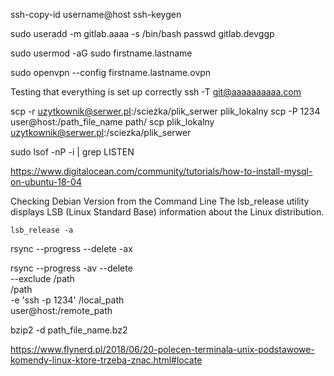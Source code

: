 ssh-copy-id username@host
ssh-keygen

sudo useradd -m gitlab.aaaa -s /bin/bash
passwd gitlab.devggp

sudo usermod -aG sudo firstname.lastname

sudo openvpn --config firstname.lastname.ovpn


Testing that everything is set up correctly
ssh -T git@aaaaaaaaaa.com

scp -r uzytkownik@serwer.pl:/scieżka/plik_serwer plik_lokalny
scp -P 1234 user@host:/path_file_name path/
scp plik_lokalny uzytkownik@serwer.pl:/sciezka/plik_serwer


sudo lsof -nP -i | grep LISTEN

https://www.digitalocean.com/community/tutorials/how-to-install-mysql-on-ubuntu-18-04

Checking Debian Version from the Command Line
The lsb_release utility displays LSB (Linux Standard Base) information about the Linux distribution.

```
lsb_release -a
```

​rsync --progress --delete -ax

rsync --progress -av --delete \
   --exclude /path \
   /path \
   -e 'ssh -p 1234' /local_path \
    user@host:/remote_path

bzip2 -d path_file_name.bz2 


https://www.flynerd.pl/2018/06/20-polecen-terminala-unix-podstawowe-komendy-linux-ktore-trzeba-znac.html#locate
